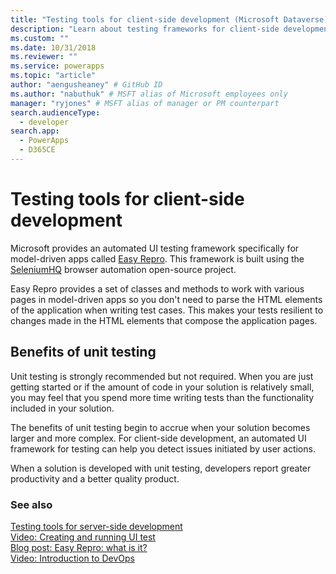```yaml
---
title: "Testing tools for client-side development (Microsoft Dataverse) | Microsoft Docs" # Intent and product brand in a unique string of 43-59 chars including spaces
description: "Learn about testing frameworks for client-side development." # 115-145 characters including spaces. This abstract displays in the search result.
ms.custom: ""
ms.date: 10/31/2018
ms.reviewer: ""
ms.service: powerapps
ms.topic: "article"
author: "aengusheaney" # GitHub ID
ms.author: "nabuthuk" # MSFT alias of Microsoft employees only
manager: "ryjones" # MSFT alias of manager or PM counterpart
search.audienceType: 
  - developer
search.app: 
  - PowerApps
  - D365CE
---
```

# Testing tools for client-side development

Microsoft provides an automated UI testing framework specifically for model-driven apps called [Easy Repro](https://github.com/Microsoft/EasyRepro). This framework is built using the [SeleniumHQ](https://www.seleniumhq.org/) browser automation open-source project.

Easy Repro provides a set of classes and methods to work with various pages in model-driven apps so you don't need to parse the HTML elements of the application when writing test cases. This makes your tests resilient to changes made in the HTML elements that compose the application pages.

## Benefits of unit testing

Unit testing is strongly recommended but not required. When you are just getting started or if the amount of code in your solution is relatively small, you may feel that you spend more time writing tests than the functionality included in your solution.

The benefits of unit testing begin to accrue when your solution becomes larger and more complex. For client-side development, an automated UI framework for testing can help you detect issues initiated by user actions.  

When a solution is developed with unit testing, developers report greater productivity and a better quality product.

### See also

[Testing tools for server-side development](../data-platform/testing-tools-server.md)<br />
[Video:  Creating and running UI test](https://youtu.be/ryWgK34Akt0)<br />
[Blog post: Easy Repro: what is it?](https://www.itaintboring.com/dynamics-crm/easy-repro-what-is-it/)<br />
[Video: Introduction to DevOps](https://youtu.be/AorM792M8nY)
